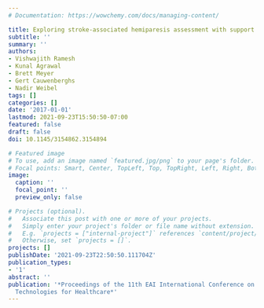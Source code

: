 ```yaml
---
# Documentation: https://wowchemy.com/docs/managing-content/

title: Exploring stroke-associated hemiparesis assessment with support vector machines
subtitle: ''
summary: ''
authors:
- Vishwajith Ramesh
- Kunal Agrawal
- Brett Meyer
- Gert Cauwenberghs
- Nadir Weibel
tags: []
categories: []
date: '2017-01-01'
lastmod: 2021-09-23T15:50:50-07:00
featured: false
draft: false
doi: 10.1145/3154862.3154894

# Featured image
# To use, add an image named `featured.jpg/png` to your page's folder.
# Focal points: Smart, Center, TopLeft, Top, TopRight, Left, Right, BottomLeft, Bottom, BottomRight.
image:
  caption: ''
  focal_point: ''
  preview_only: false

# Projects (optional).
#   Associate this post with one or more of your projects.
#   Simply enter your project's folder or file name without extension.
#   E.g. `projects = ["internal-project"]` references `content/project/deep-learning/index.md`.
#   Otherwise, set `projects = []`.
projects: []
publishDate: '2021-09-23T22:50:50.111704Z'
publication_types:
- '1'
abstract: ''
publication: '*Proceedings of the 11th EAI International Conference on Pervasive Computing
  Technologies for Healthcare*'
---
```

